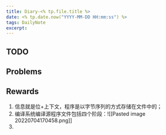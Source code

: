 ```yaml
---
title: Diary-<% tp.file.title %>
date: <% tp.date.now("YYYY-MM-DD HH:mm:ss") %>
tags: DailyNote
excerpt: 
---
```


## TODO

## Problems

## Rewards
1. 信息就是位+上下文，程序是以字节序列的方式存储在文件中的；
2. 编译系统编译源程序文件包括四个阶段：![[Pasted image 20220704170458.png]]
3. 
